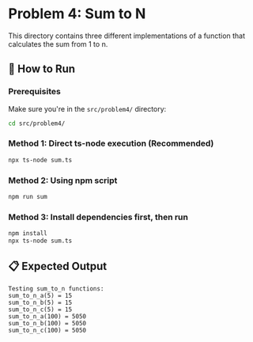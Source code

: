 # Problem 4: Sum to N

This directory contains three different implementations of a function that calculates the sum from 1 to n.

## 🚀 **How to Run**

### **Prerequisites**
Make sure you're in the `src/problem4/` directory:
```bash
cd src/problem4/
```

### **Method 1: Direct ts-node execution (Recommended)**
```bash
npx ts-node sum.ts
```

### **Method 2: Using npm script**
```bash
npm run sum
```

### **Method 3: Install dependencies first, then run**
```bash
npm install
npx ts-node sum.ts
```

## 📋 **Expected Output**
```
Testing sum_to_n functions:
sum_to_n_a(5) = 15
sum_to_n_b(5) = 15
sum_to_n_c(5) = 15
sum_to_n_a(100) = 5050
sum_to_n_b(100) = 5050
sum_to_n_c(100) = 5050
```